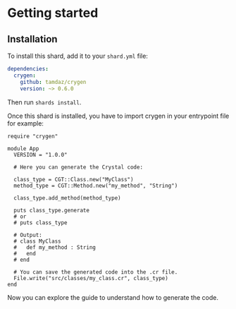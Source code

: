 # Getting started

## Installation

To install this shard, add it to your `shard.yml` file:

```yaml
dependencies:
  crygen:
    github: tamdaz/crygen
    version: ~> 0.6.0
```

Then run `shards install`.

Once this shard is installed, you have to import crygen in your entrypoint file for example:

```cr
require "crygen"

module App
  VERSION = "1.0.0"

  # Here you can generate the Crystal code:

  class_type = CGT::Class.new("MyClass")
  method_type = CGT::Method.new("my_method", "String")

  class_type.add_method(method_type)

  puts class_type.generate
  # or
  # puts class_type

  # Output:
  # class MyClass
  #   def my_method : String
  #   end
  # end

  # You can save the generated code into the .cr file.
  File.write("src/classes/my_class.cr", class_type)
end
```

Now you can explore the guide to understand how to generate the code.